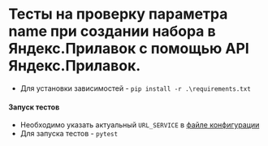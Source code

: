 ﻿# Тесты на проверку параметра name при создании набора в Яндекс.Прилавок с помощью API Яндекс.Прилавок.
- Для установки зависимостей - `pip install -r .\requirements.txt`

#### Запуск тестов
- Необходимо указать актуальный `URL_SERVICE` в [файле конфигурации](api_tests/configuration.py)
- Для запуска тестов - `pytest`